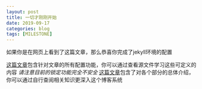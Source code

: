 ```yaml
---
layout: post
title: 一切才刚刚开始
date: 2019-09-17
categories: blog
tags: [MILESTONE]
---
```


如果你是在网页上看到了这篇文章，那么恭喜你完成了jekyll环境的配置

[这篇文章](/blog/2016/10/14/first-post/)包含针对文章的所有配置功能，你可以通过查看源文件学习这些可定义的内容
*请注意目前的锁定功能完全不安全*
[这篇文章](/blog/2019/12/25/jekyll/)包含了对各个部分的总体介绍，你可以通过自行查阅相关知识更深入这个博客系统